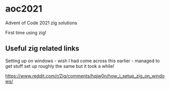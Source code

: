 # aoc2021
Advent of Code 2021 zig solutions

First time using zig!

## Useful zig related links

Setting up on windows - wish I had come across this earlier - managed to get stuff set up roughly the same but it took a while!

https://www.reddit.com/r/Zig/comments/hqjw0n/how_i_setup_zig_on_windows/
